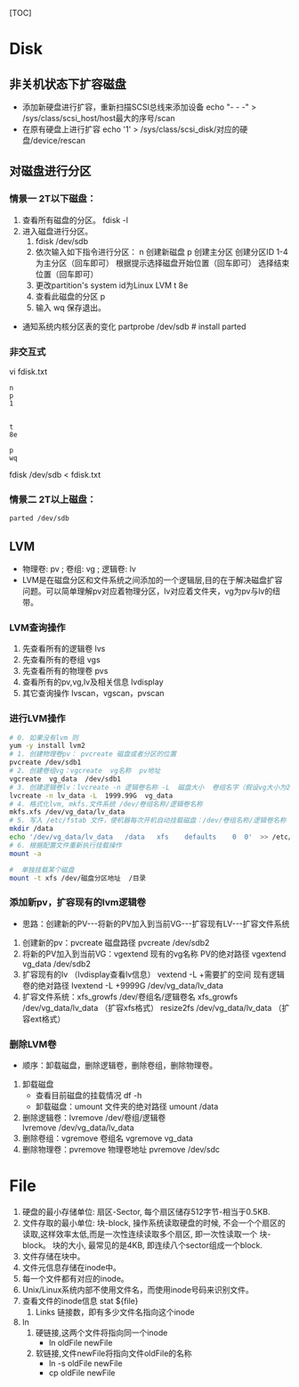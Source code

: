 [TOC]
# Disk
## 非关机状态下扩容磁盘
- 添加新硬盘进行扩容，重新扫描SCSI总线来添加设备 
	echo "- - -" >  /sys/class/scsi_host/host最大的序号/scan
- 在原有硬盘上进行扩容 
	echo '1' > /sys/class/scsi_disk/对应的硬盘/device/rescan

## 对磁盘进行分区
### 情景一 2T以下磁盘：
1. 查看所有磁盘的分区。
	fdisk -l
2. 进入磁盘进行分区。
	1. fdisk /dev/sdb
	2. 依次输入如下指令进行分区：
		n 创建新磁盘
		p 创建主分区
		创建分区ID 1-4为主分区（回车即可）
		根据提示选择磁盘开始位置（回车即可）
		选择结束位置（回车即可）
	3. 更改partition's system id为Linux LVM
		t
		8e
	4. 查看此磁盘的分区
		p 
	5. 输入 wq 保存退出。
	
- 通知系统内核分区表的变化
partprobe /dev/sdb # install parted  
### 非交互式
vi fdisk.txt
``` 
n
p
1


t
8e

p
wq
```
fdisk /dev/sdb < fdisk.txt

### 情景二 2T以上磁盘：
```bash
parted /dev/sdb
```

## LVM
- 物理卷: pv ; 卷组: vg ; 逻辑卷: lv 
- LVM是在磁盘分区和文件系统之间添加的一个逻辑层,目的在于解决磁盘扩容问题。可以简单理解pv对应着物理分区，lv对应着文件夹，vg为pv与lv的纽带。
	
### LVM查询操作 
1. 先查看所有的逻辑卷
	lvs
2. 先查看所有的卷组
	vgs
3. 先查看所有的物理卷
	pvs
4. 查看所有的pv,vg,lv及相关信息
	lvdisplay
5. 其它查询操作
	lvscan，vgscan，pvscan
### 进行LVM操作
```bash
# 0. 如果没有lvm 则 
yum -y install lvm2
# 1. 创建物理卷pv： pvcreate 磁盘或者分区的位置
pvcreate /dev/sdb1
# 2. 创建卷组vg：vgcreate  vg名称  pv地址
vgcreate  vg_data  /dev/sdb1
# 3. 创建逻辑卷lv：lvcreate -n 逻辑卷名称 -L  磁盘大小  卷组名字（假设vg大小为2000g,则磁盘一般最大设置为1999.98G）
lvcreate -n lv_data -L  1999.99G  vg_data
# 4. 格式化lvm, mkfs.文件系统 /dev/卷组名称/逻辑卷名称
mkfs.xfs /dev/vg_data/lv_data
# 5. 写入 /etc/fstab 文件，使机器每次开机自动挂载磁盘：/dev/卷组名称/逻辑卷名称 挂载的磁盘目录 磁盘格式 default 0 0
mkdir /data
echo '/dev/vg_data/lv_data   /data   xfs    defaults    0  0'  >> /etc/fstab
# 6. 根据配置文件重新执行挂载操作
mount -a

#  单独挂载某个磁盘
mount -t xfs /dev/磁盘分区地址  /目录
```
### 添加新pv，扩容现有的lvm逻辑卷
- 思路：创建新的PV---将新的PV加入到当前VG---扩容现有LV---扩容文件系统
1. 创建新的pv：pvcreate 磁盘路径
	pvcreate /dev/sdb2
2. 将新的PV加入到当前VG：vgextend 现有的vg名称 PV的绝对路径
	vgextend  vg_data /dev/sdb2
3. 扩容现有的lv （lvdisplay查看lv信息） vextend -L +需要扩的空间 现有逻辑卷的绝对路径
	lvextend -L +9999G /dev/vg_data/lv_data
4. 扩容文件系统：xfs_growfs /dev/卷组名/逻辑卷名
	xfs_growfs /dev/vg_data/lv_data  （扩容xfs格式）
	resize2fs /dev/vg_data/lv_data   （扩容ext格式）
### 删除LVM卷
- 顺序：卸载磁盘，删除逻辑卷，删除卷组，删除物理卷。
1. 卸载磁盘
	- 查看目前磁盘的挂载情况 
	df -h
	- 卸载磁盘：umount 文件夹的绝对路径 
	umount /data
2. 删除逻辑卷：lvremove /dev/卷组/逻辑卷  
	lvremove /dev/vg_data/lv_data
2. 删除卷组：vgremove 卷组名
	vgremove vg_data
3. 删除物理卷：pvremove 物理卷地址
	pvremove /dev/sdc 

# File
1. 硬盘的最小存储单位: 扇区-Sector, 每个扇区储存512字节-相当于0.5KB.
2. 文件存取的最小单位: 块-block, 操作系统读取硬盘的时候, 不会一个个扇区的读取,这样效率太低,而是一次性连续读取多个扇区, 即一次性读取一个 块-block。 块的大小, 最常见的是4KB, 即连续八个sector组成一个block.
3. 文件存储在块中。
4. 文件元信息存储在inode中。
5. 每一个文件都有对应的inode。
6. Unix/Linux系统内部不使用文件名，而使用inode号码来识别文件。
7. 查看文件的inode信息 stat ${file}
    1. Links 链接数，即有多少文件名指向这个inode
8. ln
	1. 硬链接,这两个文件将指向同一个inode 
		- ln oldFile newFile  
	2. 软链接,文件newFile将指向文件oldFile的名称  
		- ln -s oldFile newFile  
		- cp oldFile newFile
		